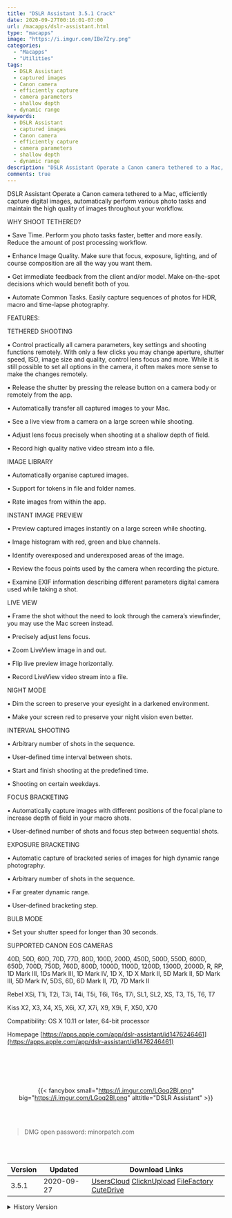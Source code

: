 ```yaml
---
title: "DSLR Assistant 3.5.1 Crack"
date: 2020-09-27T00:16:01-07:00
url: /macapps/dslr-assistant.html
type: "macapps"
image: "https://i.imgur.com/IBe7Zry.png"
categories:
  - "Macapps"
  - "Utilities"
tags:
  - DSLR Assistant
  - captured images
  - Canon camera
  - efficiently capture
  - camera parameters
  - shallow depth
  - dynamic range
keywords:
  - DSLR Assistant
  - captured images
  - Canon camera
  - efficiently capture
  - camera parameters
  - shallow depth
  - dynamic range
description: "DSLR Assistant Operate a Canon camera tethered to a Mac, efficiently capture digital images, automatically perform various photo tasks and maintain the high quality of images throughout your workflow"
comments: true
---
```


DSLR Assistant Operate a Canon camera tethered to a Mac, efficiently capture digital images, automatically perform various photo tasks and maintain the high quality of images throughout your workflow.

WHY SHOOT TETHERED?

• Save Time. Perform you photo tasks faster, better and more easily. Reduce the amount of post processing workflow.

• Enhance Image Quality. Make sure that focus, exposure, lighting, and of course composition are all the way you want them.

• Get immediate feedback from the client and/or model. Make on-the-spot decisions which would benefit both of you.

• Automate Common Tasks. Easily capture sequences of photos for HDR, macro and time-lapse photography.

 

FEATURES:

 

TETHERED SHOOTING

• Control practically all camera parameters, key settings and shooting functions remotely. With only a few clicks you may change aperture, shutter speed, ISO, image size and quality, control lens focus and more. While it is still possible to set all options in the camera, it often makes more sense to make the changes remotely.

• Release the shutter by pressing the release button on a camera body or remotely from the app.

• Automatically transfer all captured images to your Mac.

• See a live view from a camera on a large screen while shooting.

• Adjust lens focus precisely when shooting at a shallow depth of field.

• Record high quality native video stream into a file.

 

IMAGE LIBRARY

• Automatically organise captured images.

• Support for tokens in file and folder names.

• Rate images from within the app.

 

INSTANT IMAGE PREVIEW

• Preview captured images instantly on a large screen while shooting.

• Image histogram with red, green and blue channels.

• Identify overexposed and underexposed areas of the image.

• Review the focus points used by the camera when recording the picture.

• Examine EXIF information describing different parameters digital camera used while taking a shot.

 

LIVE VIEW

• Frame the shot without the need to look through the camera’s viewfinder, you may use the Mac screen instead.

• Precisely adjust lens focus.

• Zoom LiveView image in and out.

• Flip live preview image horizontally.

• Record LiveView video stream into a file.

 

NIGHT MODE

• Dim the screen to preserve your eyesight in a darkened environment.

• Make your screen red to preserve your night vision even better.

 

INTERVAL SHOOTING

• Arbitrary number of shots in the sequence.

• User-defined time interval between shots.

• Start and finish shooting at the predefined time.

• Shooting on certain weekdays.

 

FOCUS BRACKETING

• Automatically capture images with different positions of the focal plane to increase depth of field in your macro shots.

• User-defined number of shots and focus step between sequential shots.

EXPOSURE BRACKETING

• Automatic capture of bracketed series of images for high dynamic range photography.

• Arbitrary number of shots in the sequence.

• Far greater dynamic range.

• User-defined bracketing step.

 

BULB MODE

• Set your shutter speed for longer than 30 seconds.

 

SUPPORTED CANON EOS CAMERAS

40D, 50D, 60D, 70D, 77D, 80D, 100D, 200D, 450D, 500D, 550D, 600D, 650D, 700D, 750D, 760D, 800D, 1000D, 1100D, 1200D, 1300D, 2000D, R, RP, 1D Mark III, 1Ds Mark III, 1D Mark IV, 1D X, 1D X Mark II, 5D Mark II, 5D Mark III, 5D Mark IV, 5DS, 6D, 6D Mark II, 7D, 7D Mark II

Rebel XSi, T1i, T2i, T3i, T4i, T5i, T6i, T6s, T7i, SL1, SL2, XS, T3, T5, T6, T7

Kiss X2, X3, X4, X5, X6i, X7, X7i, X9, X9i, F, X50, X70

Compatibility: OS X 10.11 or later, 64-bit processor

Homepage [https://apps.apple.com/app/dslr-assistant/id1476246461](https://apps.apple.com/app/dslr-assistant/id1476246461)

<br/>
<br/>
<script async src="https://pagead2.googlesyndication.com/pagead/js/adsbygoogle.js"></script>
<ins class="adsbygoogle"
     style="display:block; text-align:center;"
     data-ad-layout="in-article"
     data-ad-format="fluid"
     data-ad-client="ca-pub-8746275014476192"
     data-ad-slot="5144997159"></ins>
<script>
     (adsbygoogle = window.adsbygoogle || []).push({});
</script>
<br/>
<br/>


<center>

{{< fancybox small="https://i.imgur.com/LGoq2Bl.png" big="https://i.imgur.com/LGoq2Bl.png" alttitle="DSLR Assistant" >}}

</center>

<br/>
<br/>


> DMG open password: minorpatch.com

<br/>

<br/>
<div id="history_version" class="history_version">

| Version | Updated | Download Links |
| ---- | ---- | ---- |
| 3.5.1 | 2020-09-27 | [UsersCloud](https://ouo.io/7Z3ioo)   [ClicknUpload](https://ouo.io/3rBOYxa)   [FileFactory](https://ouo.io/GcJg4f)   [CuteDrive](https://ouo.io/vkXioZ) |
<details>
<summary>History Version</summary>

| Version | Updated | Download Links |
| ---- | ---- | ---- |
| 3.5.0 | 2020-09-25 | [UsersCloud](https://ouo.io/UEm7qk)   [ClicknUpload](https://ouo.io/JttZY0)   [FileFactory](https://ouo.io/WT1gm7)   [CuteDrive](https://ouo.io/nWjLWQ) |
| 3.4 | 2020-09-17 | [UsersCloud](https://ouo.io/QDKlrmp)   [ClicknUpload](https://ouo.io/hsI6LO)   [FileFactory](https://ouo.io/BTrlD4)   [CuteDrive](https://ouo.io/6jsh4j) |
| 3.3 | 2020-08-16 | [UsersCloud](https://ouo.io/Wcn9fM)   [ClicknUpload](https://ouo.io/T6vfZD)   [FileFactory](https://ouo.io/KDUyd5)   [CuteDrive](https://ouo.io/woyDrp) |
</details>

</div>
